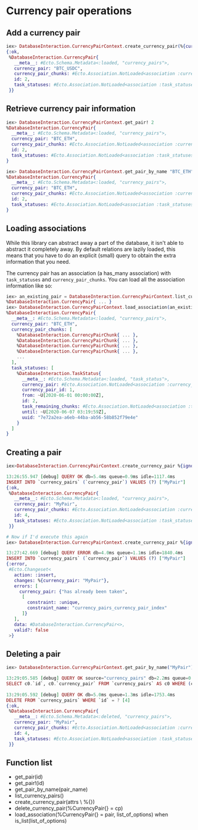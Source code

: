 # Currency pair operations

## Add a currency pair

```elixir
iex> DatabaseInteraction.CurrencyPairContext.create_currency_pair(%{currency_pair: "BTC_USDC"})
{:ok,
 %DatabaseInteraction.CurrencyPair{
   __meta__: #Ecto.Schema.Metadata<:loaded, "currency_pairs">,
   currency_pair: "BTC_USDC",
   currency_pair_chunks: #Ecto.Association.NotLoaded<association :currency_pair_chunks is not loaded>,
   id: 2,
   task_statuses: #Ecto.Association.NotLoaded<association :task_statuses is not loaded>
 }}
```

## Retrieve currency pair information

```elixir
iex> DatabaseInteraction.CurrencyPairContext.get_pair! 2
%DatabaseInteraction.CurrencyPair{
  __meta__: #Ecto.Schema.Metadata<:loaded, "currency_pairs">,
  currency_pair: "BTC_ETH",
  currency_pair_chunks: #Ecto.Association.NotLoaded<association :currency_pair_chunks is not loaded>,
  id: 2,
  task_statuses: #Ecto.Association.NotLoaded<association :task_statuses is not loaded>
}

iex> DatabaseInteraction.CurrencyPairContext.get_pair_by_name "BTC_ETH"
%DatabaseInteraction.CurrencyPair{
  __meta__: #Ecto.Schema.Metadata<:loaded, "currency_pairs">,
  currency_pair: "BTC_ETH",
  currency_pair_chunks: #Ecto.Association.NotLoaded<association :currency_pair_chunks is not loaded>,
  id: 2,
  task_statuses: #Ecto.Association.NotLoaded<association :task_statuses is not loaded>
}
```

## Loading associations

While this library can abstract away a part of the database, it isn't able to abstract it completely away. By default relations are lazily loaded, this means that you have to do an explicit (small) query to obtain the extra information that you need.

The currency pair has an association (a has_many association) with `task_statuses` and `currency_pair_chunks`. You can load all the association information like so:

```elixir
iex> an_existing_pair = DatabaseInteraction.CurrencyPairContext.list_currency_pairs |> List.first
%DatabaseInteraction.CurrencyPair{ ... }
iex> DatabaseInteraction.CurrencyPairContext.load_association(an_existing_pair, [:currency_pair_chunks, :task_statuses])
%DatabaseInteraction.CurrencyPair{
  __meta__: #Ecto.Schema.Metadata<:loaded, "currency_pairs">,
  currency_pair: "BTC_ETH",
  currency_pair_chunks: [
    %DatabaseInteraction.CurrencyPairChunk{ ... },
    %DatabaseInteraction.CurrencyPairChunk{ ... },
    %DatabaseInteraction.CurrencyPairChunk{ ... },
    %DatabaseInteraction.CurrencyPairChunk{ ... },
    ...
  ],
  task_statuses: [
    %DatabaseInteraction.TaskStatus{
      __meta__: #Ecto.Schema.Metadata<:loaded, "task_status">,
      currency_pair: #Ecto.Association.NotLoaded<association :currency_pair is not loaded>,
      currency_pair_id: 1,
      from: ~U[2020-06-01 00:00:00Z],
      id: 2,
      task_remaining_chunks: #Ecto.Association.NotLoaded<association :task_remaining_chunks is not loaded>,
      until: ~U[2020-06-07 03:19:59Z],
      uuid: "7e72a2ea-a6eb-44ba-ab56-58b852f79e4e"
    }
  ]
}
```

## Creating a pair

```elixir
iex>DatabaseInteraction.CurrencyPairContext.create_currency_pair %{ignored_value: "A totally not interesting value", currency_pair: "MyPair"}

13:26:55.947 [debug] QUERY OK db=5.4ms queue=0.9ms idle=1117.4ms
INSERT INTO `currency_pairs` (`currency_pair`) VALUES (?) ["MyPair"]
{:ok,
 %DatabaseInteraction.CurrencyPair{ 
   __meta__: #Ecto.Schema.Metadata<:loaded, "currency_pairs">,
   currency_pair: "MyPair",
   currency_pair_chunks: #Ecto.Association.NotLoaded<association :currency_pair_chunks is not loaded>,
   id: 4,
   task_statuses: #Ecto.Association.NotLoaded<association :task_statuses is not loaded>
 }}

# Now if I'd execute this again
iex> DatabaseInteraction.CurrencyPairContext.create_currency_pair %{ignored_value: "A totally not interesting value", currency_pair: "MyPair"}

13:27:42.669 [debug] QUERY ERROR db=4.0ms queue=1.1ms idle=1840.4ms
INSERT INTO `currency_pairs` (`currency_pair`) VALUES (?) ["MyPair"]
{:error,
 #Ecto.Changeset<
   action: :insert,
   changes: %{currency_pair: "MyPair"},
   errors: [
     currency_pair: {"has already been taken",
      [
        constraint: :unique,
        constraint_name: "currency_pairs_currency_pair_index"
      ]}
   ],
   data: #DatabaseInteraction.CurrencyPair<>,
   valid?: false
 >}
```

## Deleting a pair

```elixir
iex> DatabaseInteraction.CurrencyPairContext.get_pair_by_name("MyPair") |> DatabaseInteraction.CurrencyPairContext.delete_currency_pair

13:29:05.585 [debug] QUERY OK source="currency_pairs" db=2.2ms queue=0.1ms idle=1750.5ms
SELECT c0.`id`, c0.`currency_pair` FROM `currency_pairs` AS c0 WHERE (c0.`currency_pair` = ?) ["MyPair"]
 
13:29:05.592 [debug] QUERY OK db=5.0ms queue=1.3ms idle=1753.4ms
DELETE FROM `currency_pairs` WHERE `id` = ? [4]
{:ok,
 %DatabaseInteraction.CurrencyPair{ 
   __meta__: #Ecto.Schema.Metadata<:deleted, "currency_pairs">,
   currency_pair: "MyPair",
   currency_pair_chunks: #Ecto.Association.NotLoaded<association :currency_pair_chunks is not loaded>,
   id: 4,
   task_statuses: #Ecto.Association.NotLoaded<association :task_statuses is not loaded>
 }}
```

## Function list

* get_pair(id)
* get_pair!(id)
* get_pair_by_name(pair_name)
* list_currency_pairs()
* create_currency_pair(attrs \\ %{})
* delete_currency_pair(%CurrencyPair{} = cp)
* load_association(%CurrencyPair{} = pair, list_of_options) when is_list(list_of_options)
